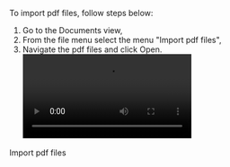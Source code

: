 To import pdf files, follow steps below:

1. Go to the Documents view, 
2. From the file menu select the menu "Import pdf files", 
3. Navigate the pdf files and click Open.
![type:video](assets/media/import_pdf.mp4)
<figcaption>Import pdf files</figcaption>